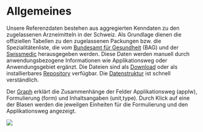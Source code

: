 # Allgemeines

Unsere Referenzdaten bestehen aus aggregierten Kenndaten zu den zugelassenen
Arzneimitteln in der Schweiz. Als Grundlage dienen die offiziellen Tabellen
zu den zugelassenen Packungen bzw. die Spezialitätenliste, die vom
[Bundesamt für Gesundheit](https://www.bag.admin.ch)
(BAG) und der
[Swissmedic](https://www.swissmedic.ch) herausgegeben werden. Diese Daten
werden manuell durch anwendungsbezogene Informationen wie Applikationsweg
oder Anwendungsgebiet ergänzt. Die Dateien sind als
[Download](https://epha.ch/datensatz/#/docs/einleitung?id=download ":ignore")
oder als installierbares
[Repository](https://epha.ch/datensatz/#/docs/einleitung?id=repository ":ignore")
verfügbar. Die
[Datenstruktur](https://epha.ch/datensatz/#/docs/einleitung?id=datenstruktur ":ingore")
ist schnell verständlich.

Der [Graph](https://epha.ch/datensatz/#/?id=main ":ignore") erklärt die Zusammenhänge der Felder Applikationsweg (applw), Formulierung
(form) und Inhaltsangaben (unit,type). Durch Klick auf eine der Blasen werden die
jeweilgen Einheiten für die Formulierung und den Applikationsweg angezeigt.

<a href="https://epha.ch/datensatz/#/?id=main">
  <img src="https://epha.ch/datensatz/assets/png/bubbles.png">
</a>
